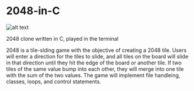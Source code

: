 # 2048-in-C

![alt text](https://github.com/[username]/[reponame]/blob/[branch]/image.jpg?raw=true)

2048 clone written in C, played in the terminal

2048 is a tile-slding game with the objective of creating a 2048 tile. Users will enter a direction for the tiles to slide, and all tiles on the board will slide in that direction until they hit the edge of the board or another tile. If two tiles of the same value bump into each other, they will merge into one tile with the sum of the two values. The game will implement file handleing, classes, loops, and control statements.
